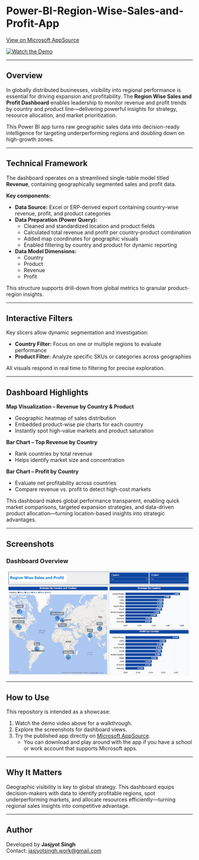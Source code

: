# Power-BI-Region-Wise-Sales-and-Profit-App  

[View on Microsoft AppSource](https://appsource.microsoft.com/en-us/product/power-bi/dhyeyconsultingservicespvtltd1584430919382.regionwise-sales-and-profit?tab=Overview)  

[![Watch the Demo](https://img.youtube.com/vi/E0mLzKIZkV4/0.jpg)](https://youtu.be/E0mLzKIZkV4?si=l5wGwbdxIXE2BYOt)  

---

## Overview  

In globally distributed businesses, visibility into regional performance is essential for driving expansion and profitability. The **Region Wise Sales and Profit Dashboard** enables leadership to monitor revenue and profit trends by country and product line—delivering powerful insights for strategy, resource allocation, and market prioritization.  

This Power BI app turns raw geographic sales data into decision-ready intelligence for targeting underperforming regions and doubling down on high-growth zones.  

---

## Technical Framework  

The dashboard operates on a streamlined single-table model titled **Revenue**, containing geographically segmented sales and profit data.  

**Key components:**  
- **Data Source:** Excel or ERP-derived export containing country-wise revenue, profit, and product categories  
- **Data Preparation (Power Query):**  
  - Cleaned and standardized location and product fields  
  - Calculated total revenue and profit per country-product combination  
  - Added map coordinates for geographic visuals  
  - Enabled filtering by country and product for dynamic reporting  
- **Data Model Dimensions:**  
  - Country  
  - Product  
  - Revenue  
  - Profit  

This structure supports drill-down from global metrics to granular product-region insights.  

---

## Interactive Filters  

Key slicers allow dynamic segmentation and investigation:  
- **Country Filter:** Focus on one or multiple regions to evaluate performance  
- **Product Filter:** Analyze specific SKUs or categories across geographies  

All visuals respond in real time to filtering for precise exploration.  

---

## Dashboard Highlights  

**Map Visualization – Revenue by Country & Product**  
- Geographic heatmap of sales distribution  
- Embedded product-wise pie charts for each country  
- Instantly spot high-value markets and product saturation  

**Bar Chart – Top Revenue by Country**  
- Rank countries by total revenue  
- Helps identify market size and concentration  

**Bar Chart – Profit by Country**  
- Evaluate net profitability across countries  
- Compare revenue vs. profit to detect high-cost markets  

This dashboard makes global performance transparent, enabling quick market comparisons, targeted expansion strategies, and data-driven product allocation—turning location-based insights into strategic advantages.  

---

## Screenshots  

### Dashboard Overview  
![Dashboard Overview](https://github.com/SuperfiedStudd/Power-BI-Region-Wise-Sales-and-Profit-App/blob/main/docs/dashboard_overview.png?raw=true)   

---

## How to Use  

This repository is intended as a showcase:  
1. Watch the demo video above for a walkthrough.  
2. Explore the screenshots for dashboard views.  
3. Try the published app directly on [Microsoft AppSource](https://appsource.microsoft.com/en-us/product/power-bi/dhyeyconsultingservicespvtltd1584430919382.regionwise-sales-and-profit?tab=Overview).  
   - You can download and play around with the app if you have a school or work account that supports Microsoft apps.  

---

## Why It Matters  

Geographic visibility is key to global strategy. This dashboard equips decision-makers with data to identify profitable regions, spot underperforming markets, and allocate resources efficiently—turning regional sales insights into competitive advantage.  

---

## Author  

Developed by **Jasjyot Singh**  
Contact: jasjyotsingh.work@gmail.com  
